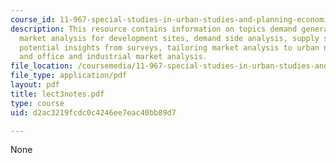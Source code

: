 ```yaml
---
course_id: 11-967-special-studies-in-urban-studies-and-planning-economic-development-planning-skills-january-iap-2007
description: This resource contains information on topics demand generators, retail
  market analysis for development sites, demand side analysis, supply side analysis,
  potential insights from surveys, tailoring market analysis to urban neighborhoods
  and office and industrial market analysis.
file_location: /coursemedia/11-967-special-studies-in-urban-studies-and-planning-economic-development-planning-skills-january-iap-2007/d2ac3219fcdc0c4246ee7eac40bb89d7_lect3notes.pdf
file_type: application/pdf
layout: pdf
title: lect3notes.pdf
type: course
uid: d2ac3219fcdc0c4246ee7eac40bb89d7

---
```

None